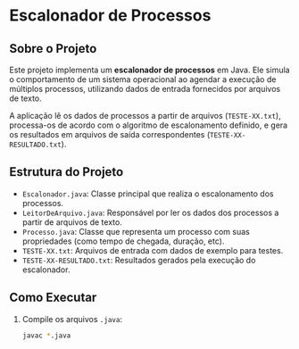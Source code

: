 # Escalonador de Processos

## Sobre o Projeto

Este projeto implementa um **escalonador de processos** em Java. Ele simula o comportamento de um sistema operacional ao agendar a execução de múltiplos processos, utilizando dados de entrada fornecidos por arquivos de texto.

A aplicação lê os dados de processos a partir de arquivos (`TESTE-XX.txt`), processa-os de acordo com o algoritmo de escalonamento definido, e gera os resultados em arquivos de saída correspondentes (`TESTE-XX-RESULTADO.txt`).

## Estrutura do Projeto

- `Escalonador.java`: Classe principal que realiza o escalonamento dos processos.
- `LeitorDeArquivo.java`: Responsável por ler os dados dos processos a partir de arquivos de texto.
- `Processo.java`: Classe que representa um processo com suas propriedades (como tempo de chegada, duração, etc).
- `TESTE-XX.txt`: Arquivos de entrada com dados de exemplo para testes.
- `TESTE-XX-RESULTADO.txt`: Resultados gerados pela execução do escalonador.

## Como Executar

1. Compile os arquivos `.java`:
   ```bash
   javac *.java
